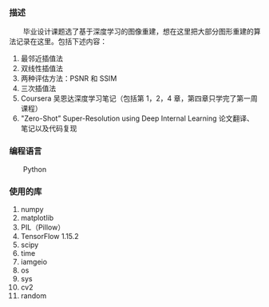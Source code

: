 ### 描述
&emsp;&emsp;毕业设计课题选了基于深度学习的图像重建，想在这里把大部分图形重建的算法记录在这里。包括下述内容：
1. 最邻近插值法
2. 双线性插值法
3. 两种评估方法：PSNR 和 SSIM
4. 三次插值法
5. Coursera 吴恩达深度学习笔记（包括第 1，2，4 章，第四章只学完了第一周课程）
6. "Zero-Shot” Super-Resolution using Deep Internal Learning 论文翻译、笔记以及代码复现
### 编程语言
&emsp;&emsp;Python
### 使用的库
1. numpy
2. matplotlib
3. PIL（Pillow）
4. TensorFlow 1.15.2
5. scipy
6. time
7. iamgeio
8. os
9. sys
10. cv2
11. random
